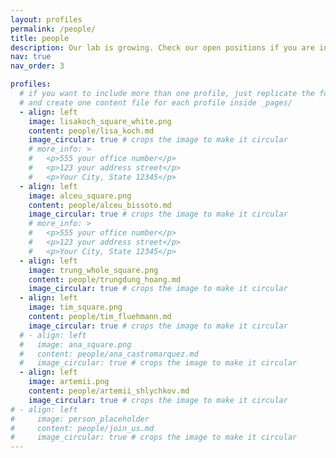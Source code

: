 ```yaml
---
layout: profiles
permalink: /people/
title: people
description: Our lab is growing. Check our open positions if you are interested in joining!
nav: true
nav_order: 3

profiles:
  # if you want to include more than one profile, just replicate the following block
  # and create one content file for each profile inside _pages/
  - align: left
    image: lisakoch_square_white.png
    content: people/lisa_koch.md
    image_circular: true # crops the image to make it circular
    # more_info: >
    #   <p>555 your office number</p>
    #   <p>123 your address street</p>
    #   <p>Your City, State 12345</p>
  - align: left
    image: alceu_square.png
    content: people/alceu_bissoto.md
    image_circular: true # crops the image to make it circular
    # more_info: >
    #   <p>555 your office number</p>
    #   <p>123 your address street</p>
    #   <p>Your City, State 12345</p>
  - align: left
    image: trung_whole_square.png
    content: people/trungdung_hoang.md
    image_circular: true # crops the image to make it circular
  - align: left
    image: tim_square.png
    content: people/tim_fluehmann.md
    image_circular: true # crops the image to make it circular
  # - align: left
  #   image: ana_square.png
  #   content: people/ana_castromarquez.md
  #   image_circular: true # crops the image to make it circular
  - align: left
    image: artemii.png
    content: people/artemii_shlychkov.md
    image_circular: true # crops the image to make it circular
# - align: left
#     image: person_placeholder
#     content: people/join_us.md
#     image_circular: true # crops the image to make it circular
---
```



<!-- And some text -->